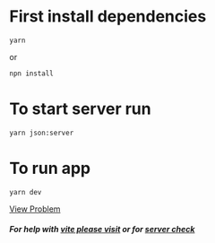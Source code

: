 # First install dependencies

```
yarn
```

or

```
npn install
```

# To start server run

```
yarn json:server
```

# To run app

```
yarn dev
```

[View Problem](https://docs.google.com/document/d/1B8kbGwVPTErxTeiYXncpO2NgrUrROhMtpc3Z2i1lphw/edit?usp=sharing)

##### For help with [vite please visit](https://vitejs.dev) or for [server check](https://www.npmjs.com/package/json-server)
